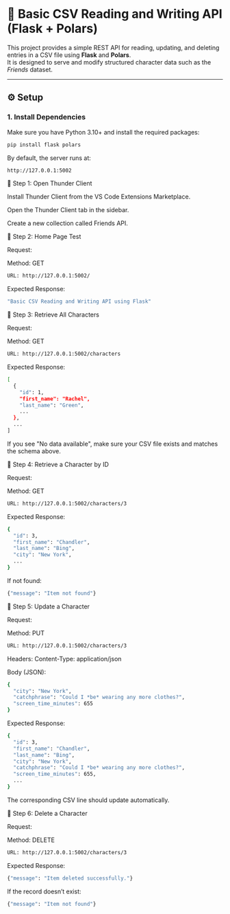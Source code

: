 # 🧩 Basic CSV Reading and Writing API (Flask + Polars)

This project provides a simple REST API for reading, updating, and deleting entries in a CSV file using **Flask** and **Polars**.  
It is designed to serve and modify structured character data such as the *Friends* dataset.

---

## ⚙️ Setup

### 1. Install Dependencies

Make sure you have Python 3.10+ and install the required packages:

```bash
pip install flask polars
```

By default, the server runs at:
```bash
http://127.0.0.1:5002
```
🔹 Step 1: Open Thunder Client

Install Thunder Client from the VS Code Extensions Marketplace.

Open the Thunder Client tab in the sidebar.

Create a new collection called Friends API.

🔹 Step 2: Home Page Test

Request:

Method: GET
```bash
URL: http://127.0.0.1:5002/
```
Expected Response:
```bash
"Basic CSV Reading and Writing API using Flask"
```
🔹 Step 3: Retrieve All Characters

Request:

Method: GET
```bash
URL: http://127.0.0.1:5002/characters
```
Expected Response:
```bash
[
  {
    "id": 1,
    "first_name": "Rachel",
    "last_name": "Green",
    ...
  },
  ...
]
```

If you see "No data available", make sure your CSV file exists and matches the schema above.

🔹 Step 4: Retrieve a Character by ID

Request:

Method: GET
```bash
URL: http://127.0.0.1:5002/characters/3
```

Expected Response:
```bash
{
  "id": 3,
  "first_name": "Chandler",
  "last_name": "Bing",
  "city": "New York",
  ...
}
```

If not found:
```bash
{"message": "Item not found"}
```
🔹 Step 5: Update a Character

Request:

Method: PUT
```bash
URL: http://127.0.0.1:5002/characters/3
```
Headers:
Content-Type: application/json

Body (JSON):
```bash
{
  "city": "New York",
  "catchphrase": "Could I *be* wearing any more clothes?",
  "screen_time_minutes": 655
}
```

Expected Response:
```bash
{
  "id": 3,
  "first_name": "Chandler",
  "last_name": "Bing",
  "city": "New York",
  "catchphrase": "Could I *be* wearing any more clothes?",
  "screen_time_minutes": 655,
  ...
}
```

The corresponding CSV line should update automatically.

🔹 Step 6: Delete a Character

Request:

Method: DELETE
```bash
URL: http://127.0.0.1:5002/characters/3
```
Expected Response:
```bash
{"message": "Item deleted successfully."}
```

If the record doesn’t exist:
```bash
{"message": "Item not found"}
```